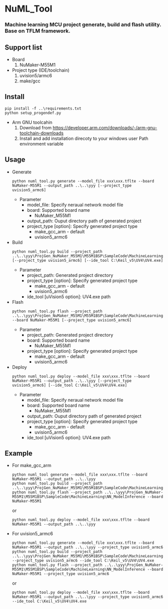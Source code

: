 NuML_Tool
===
### Machine learning MCU project generate, build and flash utility. Base on TFLM framework. 
## Support list
* Board 
    1. NuMaker-M55M1
* Project type (IDE/toolchain)
    1. uvision5/armc6
    2. make/gcc
## Install
~~~
pip install -f ..\requirements.txt  
python setup_progendef.py
~~~  
* Arm GNU toolcahin
    1. Download from https://developer.arm.com/downloads/-/arm-gnu-toolchain-downloads
    2. Install and add installation direcoty to your windows user Path environment variable
## Usage
* Generate
    ~~~
    python numl_tool.py generate --model_file xxx\xxx.tflte --board NuMaker-M55M1 --output_path ..\..\yyy [--project_type uvision5_armc6]
    ~~~  
    * Parameter  
        * model_file: Specify neraual network model file
        * board: Supported board name  
            * NuMaker_M55M1
        * output_path: Ouput directory path of generated project
        * project_type [option]: Specify generated project type  
            * make_gcc_arm - default
            * uvision5_armc6  
* Build
    ~~~
    python numl_tool.py build --project_path ..\..\yyy\ProjGen_NuMaker_M55M1\M55M1BSP\SampleCode\MachineLearning\NN_ModelInference [--project_type uvision5_armc6] [--ide_tool C:\Keil_v5\UV4\UV4.exe]
    ~~~
    * Parameter
        * project_path: Generated project directory
        * project_type [option]: Specify generated project type  
            * make_gcc_arm - default
            * uvision5_armc6  
        * ide_tool [uVision5 option]: UV4.exe path 
* Flash
    ~~~
    python numl_tool.py flash --project_path ..\..\yyy\ProjGen_NuMaker_M55M1\M55M1BSP\SampleCode\MachineLearning\NN_ModelInference --board NuMaker-M55M1 [--project_type uvision5_armc6]
    ~~~
    * Parameter
        * project_path: Generated project directory
        * board: Supported board name
            * NuMaker_M55M1
        * project_type [option]: Specify generated project type  
            * make_gcc_arm - default
            * uvision5_armc6  
* Deploy
    ~~~
    python numl_tool.py deploy --model_file xxx\xxx.tflte --board NuMaker-M55M1 --output_path ..\..\yyy [--project_type uvision5_armc6] [--ide_tool C:\Keil_v5\UV4\UV4.exe]
    ~~~
    * Parameter
        * model_file: Specify neraual network model file
        * board: Supported board name  
            * NuMaker_M55M1
        * output_path: Ouput directory path of generated project
        * project_type [option]: Specify generated project type  
            * make_gcc_arm - default
            * uvision5_armc6  
        * ide_tool [uVision5 option]: UV4.exe path 
## Example
* For make_gcc_arm
    ~~~
    python numl_tool generate --model_file xxx\xxx.tflte --board NuMaker-M55M1 --output_path ..\..\yyy
    python numl_tool.py build --project_path ..\..\yyy\ProjGen_NuMaker_M55M1\M55M1BSP\SampleCode\MachineLearning\NN_ModelInference   
    python numl_tool.py flash --project_path ..\..\yyy\ProjGen_NuMaker-M55M1\M55M1BSP\SampleCode\MachineLearning\NN_ModelInference --board NuMaker-M55M1    
    ~~~
    or
    ~~~
    python numl_tool.py deploy --model_file xxx\xxx.tflte --board NuMaker-M55M1 --output_path ..\..\yyy    
    ~~~
* For uvision5_armc6
    ~~~
    python numl_tool.py generate --model_file xxx\xxx.tflte --board NuMaker-M55M1 --output_path ..\..\yyy --project_type uvision5_armc6
    python numl_tool.py build --project_path ..\..\yyy\ProjGen_NuMaker_M55M1\M55M1BSP\SampleCode\MachineLearning\NN_ModelInference --project_type uvision5_armc6 --ide_tool C:\Keil_v5\UV4\UV4.exe   
    python numl_tool.py flash --project_path ..\..\yyy\ProjGen_NuMaker-M55M1\M55M1BSP\SampleCode\MachineLearning\NN_ModelInference --board NuMaker-M55M1 --project_type uvision5_armc6
    ~~~
    or
    ~~~
    python numl_tool.py deploy --model_file xxx\xxx.tflte --board NuMaker-M55M1 --output_path ..\..\yyy --project_type uvision5_armc6 --ide_tool C:\Keil_v5\UV4\UV4.exe
    ~~~
